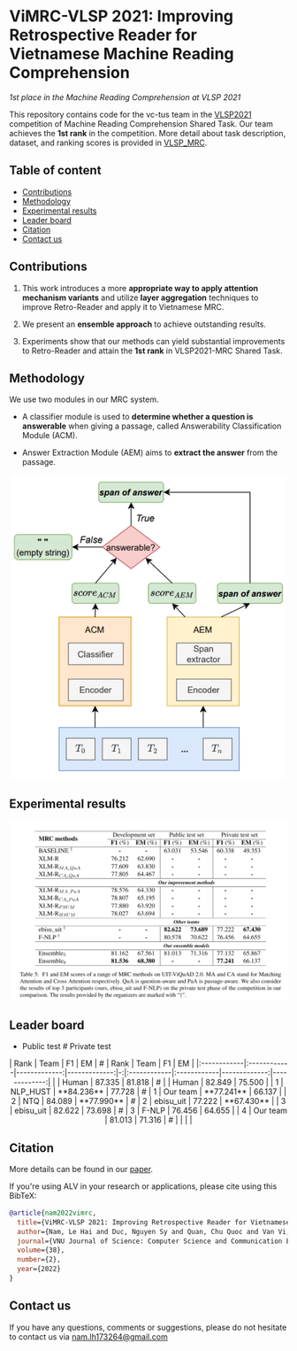 # ViMRC-VLSP 2021: Improving Retrospective Reader for Vietnamese Machine Reading Comprehension
*1st place in the Machine Reading Comprehension at VLSP 2021*

This repository contains code for the vc-tus team in the [VLSP2021](https://vlsp.org.vn/vlsp2021) competition of Machine Reading Comprehension Shared Task. Our team achieves the **1st rank** in the competition. More detail about task description, dataset, and ranking scores is provided in [VLSP_MRC](https://jcsce.vnu.edu.vn/index.php/jcsce/article/view/340). 

## Table of content
- [Contributions](#contributions)
- [Methodology](#methodology)
- [Experimental results](#experiment-results)
- [Leader board](#leader-board)
- [Citation](#citation)
- [Contact us](#contact-us)

## Contributions

1. This work introduces a more **appropriate way to apply attention mechanism variants** and utilize **layer aggregation** techniques to improve Retro-Reader and apply it to Vietnamese MRC.

2. We present an **ensemble approach** to achieve outstanding results.

3. Experiments show that our methods can yield substantial improvements to Retro-Reader and attain the **1st rank** in VLSP2021-MRC Shared Task.

## Methodology

We use two modules in our MRC system. 

- A classifier module is used to **determine whether a question is answerable** when giving a passage, called Answerability Classification Module (ACM).

- Answer Extraction Module (AEM) aims to **extract the answer** from the passage.

<p align="center">
  <img src="./asset/overview_approach.PNG" width="500px" alt="Overview approach">
</p>

## Experimental results

<p align="center">
  <img src="./asset/mrc_result.png" width="800px" alt="Result">
</p>

## Leader board

* Public test # Private test
  
<div align="center">
|  Rank       | Team        | F1           | EM           | # |  Rank       | Team        | F1           | EM           |
|:------------|:------------|-------------:|-------------:|-:|:------------|:------------|-------------:|-------------:|
|             | Human       | 87.335       | 81.818       | # |             | Human       | 82.849       | 75.500       | 
| 1           | NLP_HUST    | **84.236**   | 77.728       | # | 1           | Our team    | **77.241**   | 66.137       |
| 2           | NTQ         | 84.089       | **77.990**   | # | 2           | ebisu_uit   | 77.222       | **67.430**   |
| 3           | ebisu_uit   | 82.622       | 73.698       | # | 3           | F-NLP       | 76.456       | 64.655       |
| 4           | Our team    | 81.013       | 71.316       | # | | | |
</div>

## Citation
More details can be found in our [paper](https://jcsce.vnu.edu.vn/index.php/jcsce/article/view/346).

If you're using ALV in your research or applications, please cite using this BibTeX:
```bibtex
@article{nam2022vimrc,
  title={ViMRC-VLSP 2021: Improving Retrospective Reader for Vietnamese Machine Reading Comprehension},
  author={Nam, Le Hai and Duc, Nguyen Sy and Quan, Chu Quoc and Van Vi, Ngo},
  journal={VNU Journal of Science: Computer Science and Communication Engineering},
  volume={38},
  number={2},
  year={2022}
}
```

## Contact us
If you have any questions, comments or suggestions, please do not hesitate to contact us via nam.lh173264@gmail.com
